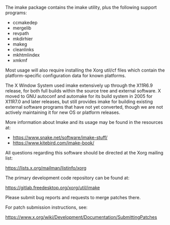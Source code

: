 The imake package contains the imake utility, plus the following support
programs:

   - ccmakedep
   - mergelib
   - revpath
   - mkdirhier
   - makeg
   - cleanlinks
   - mkhtmlindex
   - xmkmf

Most usage will also require installing the Xorg util/cf files which contain
the platform-specific configuration data for known platforms.

The X Window System used imake extensively up through the X11R6.9 release,
for both full builds within the source tree and external software.
X moved to GNU autoconf and automake for its build system in 2005 for
X11R7.0 and later releases, but still provides imake for building existing
external software programs that have not yet converted, though we are not
actively maintaining it for new OS or platform releases.

More information about Imake and its usage may be found in the resources at:

 - https://www.snake.net/software/imake-stuff/
 - https://www.kitebird.com/imake-book/

All questions regarding this software should be directed at the
Xorg mailing list:

  https://lists.x.org/mailman/listinfo/xorg

The primary development code repository can be found at:

  https://gitlab.freedesktop.org/xorg/util/imake

Please submit bug reports and requests to merge patches there.

For patch submission instructions, see:

  https://www.x.org/wiki/Development/Documentation/SubmittingPatches

